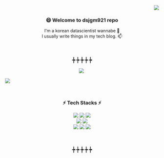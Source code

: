 ###

<!--
**dsjgm921/dsjgm921** is a ✨ _special_ ✨ repository because its `README.md` (this file) appears on your GitHub profile.

Here are some ideas to get you started:

- 🔭 I’m currently working on ...
- 🌱 I’m currently learning ...
- 👯 I’m looking to collaborate on ...
- 🤔 I’m looking for help with ...
- 💬 Ask me about ...
- 📫 How to reach me: ...
- 😄 Pronouns: ...
- ⚡ Fun fact: ...
-->

<h3 align="right"> 
<a href="https://hits.seeyoufarm.com"><img src="https://hits.seeyoufarm.com/api/count/incr/badge.svg?url=https%3A%2F%2Fgithub.com%2Fdsjgm921&count_bg=%2382C7D1&title_bg=%230DA28B&icon=&icon_color=%23E7E7E7&title=hits&edge_flat=false"/></a>
</h3>

<h3 align="center"> 😄 Welcome to dsjgm921 repo </h3>

<p align="center">
I'm a korean datascientist wannabe 🌱 <br>
I usually write things in my tech blog. 📫
</p>
<br>
<h3 align="center">┾ ┾ ┾ ┾ ┾</h3>
<p align="center">
  <a href="https://dsjgm921.tistory.com/"><img src="https://img.shields.io/badge/Tech%20Blog-262626?style=flat-square&logo=Vimeo&logoColor=white&link=https://dsjgm921.tistory.com"/></a>&nbsp
  
  <a href="mailto:dlwotj921@naver.com"><img src="https://img.shields.io/badge/Gmail-d14836?style=flat-square&logo=Naver_mail&logoColor=white&link=mailto:dlwotj921@naver.com"/></a>
</p>
<br>

<h3 align="center">⚡ Tech Stacks ⚡</h3>
<p align="center">
 <img src="https://img.shields.io/badge/R-eeeeee?style=plastic&logo=R&logoColor=blue"/> 
 <img src="https://img.shields.io/badge/Python-f3f6f4?style=plastic&logo=Python&logoColor=blue"/> 
 <img src="https://img.shields.io/badge/SPSS-eeeeee?style=plastic&logo=SPSS&logoColor=red"/> 
 <br>
 <img src="https://img.shields.io/badge/Tensorflow-f3f6f4?style=plastic&logo=Tensorflow&logoColor=orange"/> 
 <img src="https://img.shields.io/badge/Pytorch-eeeeee?style=plastic&logo=Pytorch&logoColor=red"/> 
 <br>
 <img src="https://img.shields.io/badge/SQL-eeeeee?style=plastic&logo=MySQL&logoColor=yellow"/> 
 <img src="https://img.shields.io/badge/RDS-f3f6f4?style=plastic&logo=Amazon RDS&logoColor=blue"/> 
 <img src="https://img.shields.io/badge/Tableau-f3f6f4?style=plastic&logo=Tableau&logoColor=green"/>
</p>

<br>
<h3 align="center">┾ ┾ ┾ ┾ ┾</h3>



